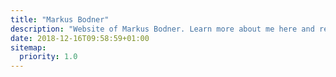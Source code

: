 ```yaml
---
title: "Markus Bodner"
description: "Website of Markus Bodner. Learn more about me here and read my blog."
date: 2018-12-16T09:58:59+01:00
sitemap:
  priority: 1.0
---
```

